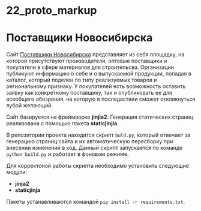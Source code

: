 # 22_proto_markup

# Поставщики Новосибирска

Сайт [Поставщики Новосибирска](https://aleksei-g.github.io/22_proto_markup/)
представляет из себя площадку, на которой присутствуют производители, оптовые 
поставщики и покупатели в сфере материалов для строительсва. Организации 
публикуют информацию о себе и о выпускаемой продукции, попадая в каталог,
который поделен по типу реализуемых товаров и региональному признаку. 
У покупателей есть возможность оставить заявку как конкретному поставщику, так 
и опубликовать ее для всеобщего обозрения, на которую в последвствии сможет 
откликнуться лубой желающий.

Сайт базируется на фреймворке **jinjia2**. Генерация статических страниц 
реализована с помощью пакета **staticjinjia**. 

В репозитории проекта находится скрипт `buld.py`, который отвечает за генерацию
страниц сайта и их автоматическую пересборку при внесении изменений в код. 
Данный скрипт запускается по команде `python build.py` и работает в фоновом 
режиме.

Для корректоной работы скрипта необходимо установить следующие модули:
* **jinja2**
* **staticjinja**

Пакеты устанавливаются командой `pip install -r requirements.txt`.